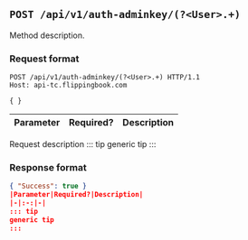 ## `POST /api/v1/auth-adminkey/(?<User>.+)`
Method description.
### Request format
```http request
POST /api/v1/auth-adminkey/(?<User>.+) HTTP/1.1
Host: api-tc.flippingbook.com

{ }
```
|Parameter|Required?|Description|
|-|:-:|-|
Request description
::: tip
generic tip
:::
### Response format
```json
{ "Success": true }
|Parameter|Required?|Description|
|-|:-:|-|
::: tip
generic tip
:::
